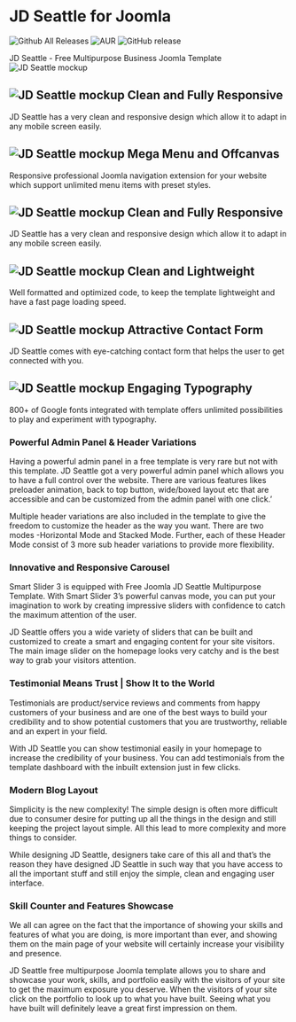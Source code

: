 # JD Seattle for Joomla
![Github All Releases](https://img.shields.io/github/downloads/joomdev/jd_seattle/total.svg)
![AUR](https://img.shields.io/aur/license/yaourt.svg)
![GitHub release](https://img.shields.io/github/release/joomdev/jd_seattle.svg)

JD Seattle - Free Multipurpose Business Joomla Template
![JD Seattle mockup](https://cdn.joomdev.com/images/jd-seattle-desktop-thumb.jpg)

## ![JD Seattle mockup](https://cdn.joomdev.com/images/templates/landing_page/icons/fully_responsive_design.png) Clean and Fully Responsive
JD Seattle has a very clean and responsive design which allow it to adapt in any mobile screen easily.

## ![JD Seattle mockup](https://cdn.joomdev.com/images/templates/landing_page/icons/clean_and_lightweight.png) Mega Menu and Offcanvas
Responsive professional Joomla navigation extension for your website which support unlimited menu items with preset styles.

## ![JD Seattle mockup](https://cdn.joomdev.com/images/templates/landing_page/icons/fully_responsive_design.png) Clean and Fully Responsive
JD Seattle has a very clean and responsive design which allow it to adapt in any mobile screen easily.

## ![JD Seattle mockup](https://cdn.joomdev.com/images/templates/landing_page/icons/backed_with_astroid.png) Clean and Lightweight
Well formatted and optimized code, to keep the template lightweight and have a fast page loading speed.

## ![JD Seattle mockup](https://cdn.joomdev.com/images/templates/landing_page/icons/header_variations.png) Attractive Contact Form
JD Seattle comes with eye-catching contact form that helps the user to get connected with you.

## ![JD Seattle mockup](https://cdn.joomdev.com/images/templates/landing_page/icons/fully_customizable.png) Engaging Typography
800+ of Google fonts integrated with template offers unlimited possibilities to play and experiment with typography.

### Powerful Admin Panel & Header Variations
Having a powerful admin panel in a free template is very rare but not with this template. JD Seattle got a very powerful admin panel which allows you to have a full control over the website. There are various features likes preloader animation, back to top button, wide/boxed layout etc that are accessible and can be customized from the admin panel with one click.’

Multiple header variations are also included in the template to give the freedom to customize the header as the way you want. There are two modes -Horizontal Mode and Stacked Mode. Further, each of these Header Mode consist of 3 more sub header variations to provide more flexibility.

### Innovative and Responsive Carousel
Smart Slider 3 is equipped with Free Joomla JD Seattle Multipurpose Template. With Smart Slider 3’s powerful canvas mode, you can put your imagination to work by creating impressive sliders with confidence to catch the maximum attention of the user.

JD Seattle offers you a wide variety of sliders that can be built and customized to create a smart and engaging content for your site visitors. The main image slider on the homepage looks very catchy and is the best way to grab your visitors attention.

### Testimonial Means Trust | Show It to the World
Testimonials are product/service reviews and comments from happy customers of your business and are one of the best ways to build your credibility and to show potential customers that you are trustworthy, reliable and an expert in your field.

With JD Seattle you can show testimonial easily in your homepage to increase the credibility of your business. You can add testimonials from the template dashboard with the inbuilt extension just in few clicks.

### Modern Blog Layout
Simplicity is the new complexity! The simple design is often more difficult due to consumer desire for putting up all the things in the design and still keeping the project layout simple. All this lead to more complexity and more things to consider.

While designing JD Seattle, designers take care of this all and that’s the reason they have designed JD Seattle in such way that you have access to all the important stuff and still enjoy the simple, clean and engaging user interface.

### Skill Counter and Features Showcase
We all can agree on the fact that the importance of showing your skills and features of what you are doing, is more important than ever, and showing them on the main page of your website will certainly increase your visibility and presence.

JD Seattle free multipurpose Joomla template allows you to share and showcase your work, skills, and portfolio easily with the visitors of your site to get the maximum exposure you deserve. When the visitors of your site click on the portfolio to look up to what you have built. Seeing what you have built will definitely leave a great first impression on them.
